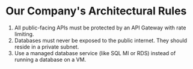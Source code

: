 
# Our Company's Architectural Rules
1. All public-facing APIs must be protected by an API Gateway with rate limiting.
2. Databases must never be exposed to the public internet. They should reside in a private subnet.
3. Use a managed database service (like SQL MI or RDS) instead of running a database on a VM.
